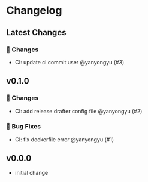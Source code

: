 # Changelog

## Latest Changes

### 💫 Changes

- CI: update ci commit user @yanyongyu (#3)

## v0.1.0

### 💫 Changes

- CI: add release drafter config file @yanyongyu (#2)

### 🐛 Bug Fixes

- CI: fix dockerfile error @yanyongyu (#1)

## v0.0.0

- initial change
